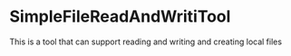# SimpleFileReadAndWritiTool
This is a tool that can support reading and writing and creating local files
